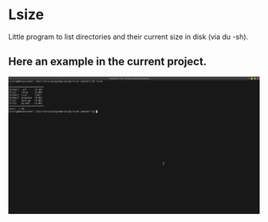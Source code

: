 # Lsize
Little program to list directories and their current size in disk (via du -sh).
## Here an example in the current project.
![Lsize example](/screenshots/example.png)
